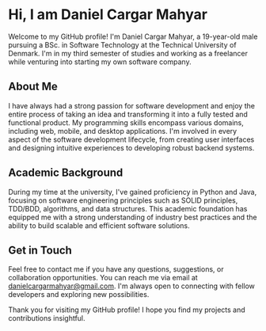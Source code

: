 # Hi, I am Daniel Cargar Mahyar

Welcome to my GitHub profile! I'm Daniel Cargar Mahyar, a 19-year-old male pursuing a BSc. in Software Technology at the Technical University of Denmark. I'm in my third semester of studies and working as a freelancer while venturing into starting my own software company. 

## About Me

I have always had a strong passion for software development and enjoy the entire process of taking an idea and transforming it into a fully tested and functional product. My programming skills encompass various domains, including web, mobile, and desktop applications. I'm involved in every aspect of the software development lifecycle, from creating user interfaces and designing intuitive experiences to developing robust backend systems.

## Academic Background

During my time at the university, I've gained proficiency in Python and Java, focusing on software engineering principles such as SOLID principles, TDD/BDD, algorithms, and data structures. This academic foundation has equipped me with a strong understanding of industry best practices and the ability to build scalable and efficient software solutions.

## Get in Touch

Feel free to contact me if you have any questions, suggestions, or collaboration opportunities. You can reach me via email at danielcargarmahyar@gmail.com. I'm always open to connecting with fellow developers and exploring new possibilities.

Thank you for visiting my GitHub profile! I hope you find my projects and contributions insightful.
